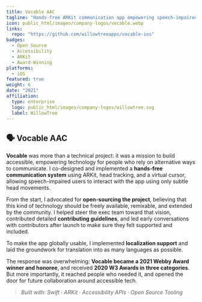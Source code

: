 ```yaml
---
title: Vocable AAC
tagline: "Hands-free ARKit communication app empowering speech-impaired individuals."
icon: public_html/images/company-logos/vocable.webp
links:
  repo: "https://github.com/willowtreeapps/vocable-ios"
badges:
  - Open Source
  - Accessibility
  - ARKit
  - Award-Winning
platforms:
  - iOS
featured: true
weight: 6
date: "2021"
affiliation:
  type: enterprise
  logo: public_html/images/company-logos/willowtree.svg
  label: WillowTree
---
```


## 🗣️ Vocable AAC

**Vocable** was more than a technical project: it was a mission to build accessible, empowering technology for people who rely on alternative ways to communicate. I co-designed and implemented a **hands-free communication system** using ARKit, head tracking, and a virtual cursor, allowing speech-impaired users to interact with the app using only subtle head movements.

From the start, I advocated for **open-sourcing the project**, believing that this kind of technology should be freely available, remixable, and extended by the community. I helped steer the exec team toward that vision, contributed detailed **contributing guidelines**, and led early conversations with contributors after launch to make sure they felt supported and included.

To make the app globally usable, I implemented **localization support** and laid the groundwork for translation into as many languages as possible.

The response was overwhelming: **Vocable became a 2021 Webby Award winner and honoree**, and received **2020 W3 Awards in three categories**. But more importantly, it reached people who needed it, and opened the door for future collaboration around accessible tech.

> _Built with: Swift · ARKit · Accessibility APIs · Open Source Tooling_

